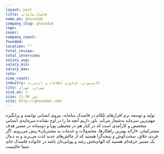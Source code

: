 ```yaml
---
layout: post
title: قاصدک سامانه
name_en: ghasedak
company_slug: ghasedak
logo: 
cover: 
company_count:
founded:
location: ""
total_review: 
total_interview: 
salary_avg: 
salary_min: 
salary_max: 
rate: 
view_count: 
industry: کامپیوتر، فناوری اطلاعات و اینترنت
city: تهران, تهران
size_en: S
size: 11-50 نفر
site: http://ghasedak.com/
---
```


تولید و توسعه نرم افزارهای تلکام
در قاصدک سامانه، نیروی انسانی توانمند و پرانگیزه مهم‌ترین سرمایه به‌شمار می‌آید. باور داریم آنچه ما را در اوج نشانده سرمایه‌ی انسانی متخصص و کارآمدی است که در کنار هم در محیطی پویا و دوستانه در مسیر هدف مشترکمان، «ارائه بهترین راهکارها، محصولات و خدمات به مشتریان» پیش می‌رویم.
اگر فردی خلاق، سخت‌کوش و نتیجه‌گرا هستید که از چالش‌های جدید لذت می‌برید و به دنبال یک مسیر حرفه‌‌ای هستید که الهام‌بخش رشد و پویایی‌تان باشد در خانواده قاصدک جای شما خالیست.
